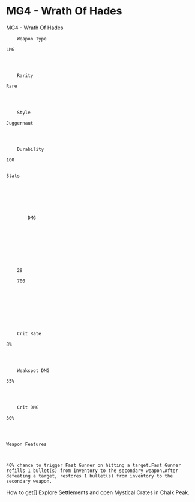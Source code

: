 # MG4 - Wrath Of Hades

MG4 - Wrath Of Hades


	
		
		
	
	



	
		Weapon Type
	
	LMG



	
		Rarity
	
	Rare



	
		Style
	
	Juggernaut



	
		Durability
	
	100


	Stats

	
	
	
	
		
		
			DMG
		
			 
		
		
	
	
	
	
	
		29
	
		700
	
	
	





	
		Crit Rate
	
	8%



	
		Weakspot DMG
	
	35%



	
		Crit DMG
	
	30%




	Weapon Features


	
	40% chance to trigger Fast Gunner on hitting a target.Fast Gunner refills 1 bullet(s) from inventory to the secondary weapon.After defeating a target, restores 1 bullet(s) from inventory to the secondary weapon.







How to get[]
Explore Settlements and open Mystical Crates in Chalk Peak.
